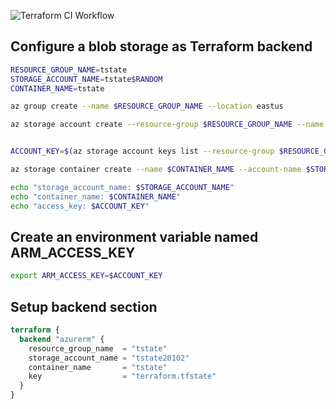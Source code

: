 ![Terraform CI Workflow](https://github.com/hungtran84/terrAZform/workflows/Terraform%20CI%20Workflow/badge.svg)

## Configure a blob storage as Terraform backend

```bash
RESOURCE_GROUP_NAME=tstate
STORAGE_ACCOUNT_NAME=tstate$RANDOM
CONTAINER_NAME=tstate

az group create --name $RESOURCE_GROUP_NAME --location eastus

az storage account create --resource-group $RESOURCE_GROUP_NAME --name $STORAGE_ACCOUNT_NAME --sku Standard_LRS --encryption-services blob


ACCOUNT_KEY=$(az storage account keys list --resource-group $RESOURCE_GROUP_NAME --account-name $STORAGE_ACCOUNT_NAME --query [0].value -o tsv)

az storage container create --name $CONTAINER_NAME --account-name $STORAGE_ACCOUNT_NAME --account-key $ACCOUNT_KEY

echo "storage_account_name: $STORAGE_ACCOUNT_NAME"
echo "container_name: $CONTAINER_NAME"
echo "access_key: $ACCOUNT_KEY"
```

## Create an environment variable named ARM_ACCESS_KEY
```bash
export ARM_ACCESS_KEY=$ACCOUNT_KEY
```

## Setup backend section
```terraform
terraform {
  backend "azurerm" {
    resource_group_name  = "tstate"
    storage_account_name = "tstate20102"
    container_name       = "tstate"
    key                  = "terraform.tfstate"
  }
}
```
